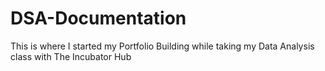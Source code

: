# DSA-Documentation
This is where I started my Portfolio Building while taking my Data Analysis class with The Incubator Hub
